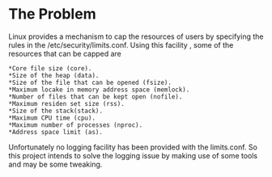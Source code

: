 The Problem
============

Linux provides a mechanism to cap the resources of users by specifying the rules in the /etc/security/limits.conf. Using this facility , some of the resources that can be capped are


	*Core file size (core).
	*Size of the heap (data).
	*Size of the file that can be opened (fsize).
	*Maximum locake in memory address space (memlock).
	*Number of files that can be kept open (nofile).
	*Maximum residen set size (rss).
	*Size of the stack(stack).
	*Maximum CPU time (cpu).
	*Maximum number of processes (nproc).
	*Address space limit (as).

Unfortunately no logging facility has been provided with the limits.conf. So this project intends to solve the logging issue by making use of some tools and may be some tweaking.
